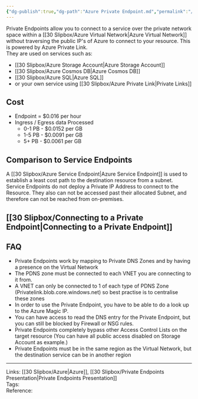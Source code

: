 ```yaml
---
{"dg-publish":true,"dg-path":"Azure Private Endpoint.md","permalink":"/azure-private-endpoint/","tags":["notes"]}
---
```



Private Endpoints allow you to connect to a service over the private network space within a [[30 Slipbox/Azure Virtual Network\|Azure Virtual Network]] without traversing the public IP's of Azure to connect to your resource. This is powered by Azure Private Link.  
They are used on services such as:

- [[30 Slipbox/Azure Storage Account\|Azure Storage Account]]
- [[30 Slipbox/Azure Cosmos DB\|Azure Cosmos DB]]
- [[30 Slipbox/Azure SQL\|Azure SQL]]
- or your own service using [[30 Slipbox/Azure Private Link\|Private Links]]

## Cost

- Endpoint = $0.016 per hour
- Ingress / Egress data Processed
  - 0-1 PB - $0.0152 per GB
  - 1-5 PB - $0.0091 per GB
  - 5+ PB - $0.0061 per GB

## Comparison to Service Endpoints

A [[30 Slipbox/Azure Service Endpoint\|Azure Service Endpoint]] is used to establish a least cost path to the destination resource from a subnet. Service Endpoints do not deploy a Private IP Address to connect to the Resource. They also can not be accessed past their allocated Subnet, and therefore can not be reached from on-premises.

## [[30 Slipbox/Connecting to a Private Endpoint\|Connecting to a Private Endpoint]]

## FAQ

- Private Endpoints work by mapping to Private DNS Zones and by having a presence on the Virtual Network
- The PDNS zone must be connected to each VNET you are connecting to it from.
- A VNET can only be connected to 1 of each type of PDNS Zone (Privatelink.blob.core.windows.net) so best practise is to centralise these zones
- In order to use the Private Endpoint, you have to be able to do a look up to the Azure Magic IP.
- You can have access to read the DNS entry for the Private Endpoint, but you can still be blocked by Firewall or NSG rules.
- Private Endpoints completely bypass other Access Control Lists on the target resource (You can have all public access disabled on Storage Account as example.)
- Private Endpoints must be in the same region as the Virtual Network, but the destination service can be in another region

---

Links: [[30 Slipbox/Azure\|Azure]], [[30 Slipbox/Private Endpoints Presentation\|Private Endpoints Presentation]]  
Tags:  
Reference:
